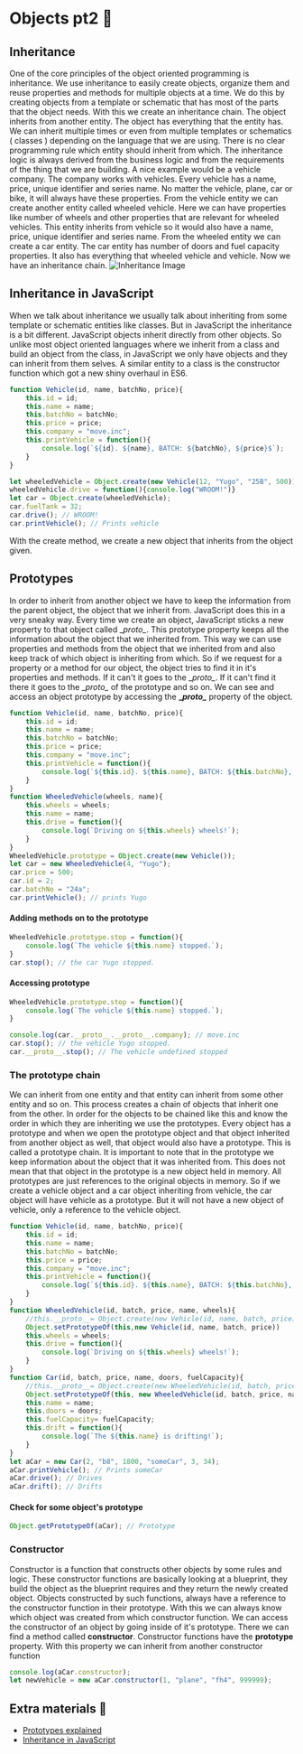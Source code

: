 # Objects pt2 &#x1F34E;
## Inheritance
One of the core principles of the object oriented programming is inheritance.  We use inheritance to easily create objects, organize them and reuse properties and methods for multiple objects at a time. We do this by creating objects from a template or schematic that has most of the parts that the object needs. With this we create an inheritance chain. The object inherits from another entity. The object has everything that the entity has. We can inherit multiple times or even from multiple templates or schematics ( classes ) depending on the language that we are using. There is no clear programming rule which entity should inherit from which. The inheritance logic is always derived from the business logic and from the requirements of the thing that we are building. A nice example would be a vehicle company. The company works with vehicles. Every vehicle has a name, price, unique identifier and series name. No matter the vehicle, plane, car or bike, it will always have these properties. From the vehicle entity we can create another entity called wheeled vehicle. Here we can have properties like number of wheels and other properties that are relevant for wheeled vehicles. This entity inherits from vehicle so it would also have a name, price, unique identifier and series name. From the wheeled entity we can create a car entity. The car entity has number of doors and fuel capacity properties. It also has everything that wheeled vehicle and vehicle. Now we have an inheritance chain. 
![Inheritance Image](https://github.com/sedc-codecademy/sedc7-04-ajs/blob/master/g2/Class10/inheritance.jpg?raw=true)
## Inheritance in JavaScript
When we talk about inheritance we usually talk about inheriting from some template or schematic entities like classes. But in JavaScript the inheritance is a bit different. JavaScript objects inherit directly from other objects. So unlike most object oriented languages where we inherit from a class and build an object from the class, in JavaScript we only have objects and they can inherit from them selves. A similar entity to a class is the constructor function which got a new shiny overhaul in ES6. 
```javascript
function Vehicle(id, name, batchNo, price){
	this.id = id;
	this.name = name;
	this.batchNo = batchNo;
	this.price = price;
	this.company = "move.inc";
	this.printVehicle = function(){
		console.log(`${id}. ${name}, BATCH: ${batchNo}, ${price}$`);
	}
}

let wheeledVehicle = Object.create(new Vehicle(12, "Yugo", "25B", 500));
wheeledVehicle.drive = function(){console.log("WROOM!")}
let car = Object.create(wheeledVehicle);
car.fuelTank = 32;
car.drive(); // WROOM!
car.printVehicle(); // Prints vehicle
```
With the create method, we create a new object that inherits from the object given. 

## Prototypes 
In order to inherit from another object we have to keep the information from the parent object, the object that we inherit from. JavaScript does this in a very sneaky way. Every time we create an object, JavaScript sticks a new property to that object called \__proto\__. This prototype property keeps all the information about the object that we inherited from. This way we can use properties and methods from the object that we inherited from and also keep track of which object is inheriting from which. So if we request for a property or a method for our object, the object tries to find it in it's properties and methods. If it can't it goes to the \__proto\__. If it can't find it there it goes to the \__proto\__ of the prototype and so on. We can see and access an object prototype by accessing the **\__proto\__** property of the object. 
```javascript
function Vehicle(id, name, batchNo, price){
	this.id = id;
	this.name = name;
	this.batchNo = batchNo;
	this.price = price;
	this.company = "move.inc";
	this.printVehicle = function(){
		console.log(`${this.id}. ${this.name}, BATCH: ${this.batchNo}, ${this.price}$`);
	}
}
function WheeledVehicle(wheels, name){
	this.wheels = wheels;
	this.name = name;
	this.drive = function(){
		console.log(`Driving on ${this.wheels} wheels!`);
	}
}
WheeledVehicle.prototype = Object.create(new Vehicle());
let car = new WheeledVehicle(4, "Yugo");
car.price = 500;
car.id = 2;
car.batchNo = "24a";
car.printVehicle(); // prints Yugo
```
#### Adding methods on to the prototype
```javascript
WheeledVehicle.prototype.stop = function(){
	console.log(`The vehicle ${this.name} stopped.`);
}
car.stop(); // the car Yugo stopped.
```

#### Accessing prototype
```javascript
WheeledVehicle.prototype.stop = function(){
	console.log(`The vehicle ${this.name} stopped.`);
}

console.log(car.__proto__.__proto__.company); // move.inc
car.stop(); // the vehicle Yugo stopped.
car.__proto__.stop(); // The vehicle undefined stopped
```

### The prototype chain
We can inherit from one entity and that entity can inherit from some other entity and so on. This process creates a chain of objects that inherit one from the other. In order for the objects to be chained like this and know the order in which they are inheriting we use the prototypes. Every object has a prototype and when we open the prototype object and that object inherited from another object as well, that object would also have a prototype. This is called a prototype chain. It is important to note that in the prototype we keep information about the object that it was inherited from. This does not mean that that object in the prototype is a new object held in memory. All prototypes are just references to the original objects in memory. So if we create a vehicle object and a car object inheriting from vehicle, the car object will have vehicle as a prototype. But it will not have a new object of vehicle, only a reference to the vehicle object.
```javascript
function Vehicle(id, name, batchNo, price){
	this.id = id;
	this.name = name;
	this.batchNo = batchNo;
	this.price = price;
	this.company = "move.inc";
	this.printVehicle = function(){
		console.log(`${this.id}. ${this.name}, BATCH: ${this.batchNo}, ${this.price}$`);
	}
}
function WheeledVehicle(id, batch, price, name, wheels){
	//this.__proto__= Object.create(new Vehicle(id, name, batch, price));
	Object.setPrototypeOf(this,new Vehicle(id, name, batch, price))
	this.wheels = wheels;
	this.drive = function(){
		console.log(`Driving on ${this.wheels} wheels!`);
	}
}
function Car(id, batch, price, name, doors, fuelCapacity){
	//this.__proto__= Object.create(new WheeledVehicle(id, batch, price, name, 4));
	Object.setPrototypeOf(this, new WheeledVehicle(id, batch, price, name, 4))
	this.name = name;
	this.doors = doors;
	this.fuelCapacity= fuelCapacity;
	this.drift = function(){
		console.log(`The ${this.name} is drifting!`);
	}
}
let aCar = new Car(2, "b8", 1800, "someCar", 3, 34);
aCar.printVehicle(); // Prints someCar
aCar.drive(); // Drives
aCar.drift(); // Drifts
```

#### Check for some object's prototype
```javascript
Object.getPrototypeOf(aCar); // Prototype
```

### Constructor
Constructor is a function that constructs other objects by some rules and logic. These constructor functions are basically looking at a blueprint, they build the object as the blueprint requires and they return the newly created object. Objects constructed by such functions, always have a reference to the constructor function in their prototype. With this we can always know which object was created from which constructor function. We can access the constructor of an object by going inside of it's prototype. There we can find a method called **constructor**. Constructor functions have the **prototype** property. With this property we can inherit from another constructor function
```javascript
console.log(aCar.constructor);
let newVehicle = new aCar.constructor(1, "plane", "fh4", 999999);
```

## Extra materials &#x1F4D9;
* [Prototypes explained](https://www.digitalocean.com/community/tutorials/understanding-prototypes-and-inheritance-in-javascript)
* [Inheritance in JavaScript](https://hackernoon.com/understanding-javascript-prototype-and-inheritance-d55a9a23bde2)
